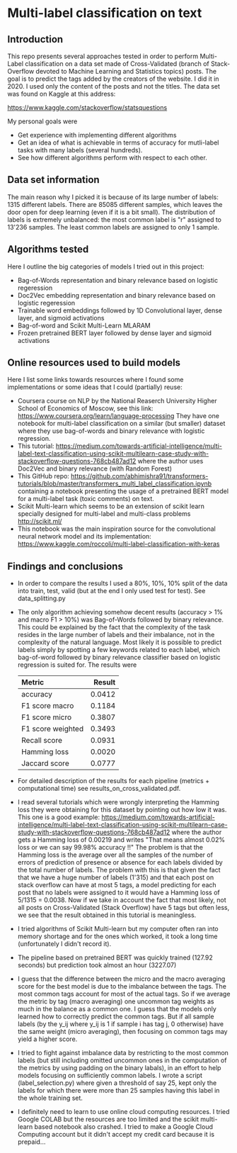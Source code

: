 # Multi-label classification on text
## Introduction
This repo presents several approaches tested in order to perform Multi-Label classification on
a data set made of Cross-Validated (branch of Stack-Overflow devoted to Machine Learning
and Statistics topics) posts. The goal is to predict the tags added by the creators of the
website. I did it in 2020. I used only the content of the posts and not the titles. The data set was found
on Kaggle at this address:

https://www.kaggle.com/stackoverflow/statsquestions

My personal goals were
* Get experience with implementing different algorithms
* Get an idea of what is achievable in terms of accuracy for mutli-label tasks with many
labels (several hundreds).
* See how different algorithms perform with respect to each other.  
  

## Data set information
The main reason why I picked it is because of its large number of labels: 1315 different
labels.
There are 85085 different samples, which leaves the door open for deep learning (even
if it is a bit small).
The distribution of labels is extremely
unbalanced: the most common label is "r" assigned to 13'236 samples. The least
common labels are assigned to only 1 sample.

## Algorithms tested
Here I outline the big categories of models I tried out in this project:
* Bag-of-Words representation and binary relevance based on logistic regeression
* Doc2Vec embedding representation and binary relevance based on logistic regeression 
* Trainable word embeddings followed by 1D Convolutional layer, dense layer, and sigmoid
activations
* Bag-of-word and Scikit Multi-Learn MLARAM
* Frozen pretrained BERT layer followed by dense layer and sigmoid activations

## Online resources used to build models
Here I list some links towards resources where I found some implementations or some 
ideas that I could (partially) reuse:
* Coursera course on NLP by the National Reaserch University Higher School
  of Economics of Moscow, see this link:
  https://www.coursera.org/learn/language-processing
  They have one notebook for multi-label classification on a similar (but smaller)
  dataset where they use bag-of-words and binary relevance with logistic regression.
* This tutorial:
  https://medium.com/towards-artificial-intelligence/multi-label-text-classification-using-scikit-multilearn-case-study-with-stackoverflow-questions-768cb487ad12
  where the author uses Doc2Vec and binary relevance (with Random Forest)
* This GitHub repo:
  https://github.com/abhimishra91/transformers-tutorials/blob/master/transformers_multi_label_classification.ipynb
  containing a notebook presenting the usage of a pretrained BERT model for
  a multi-label task (toxic comments) on text.
* Scikit Multi-learn which seems to be an extension of scikit learn specially
  designed for multi-label and multi-class problems
  http://scikit.ml/
* This notebook was the main inspiration source for the convolutional neural
  network model and its implementation:
  https://www.kaggle.com/roccoli/multi-label-classification-with-keras
  

## Findings and conclusions
* In order to compare the results I used a 80%, 10%, 10% split of the data
  into train, test, valid (but at the end I only used test for test). See
  data_splitting.py
* The only algorithm achieving somehow decent results (accuracy > 1% and macro
  F1 > 10%) was Bag-of-Words followed by binary relevance. This could be explained
  by the fact that the complexity of the task resides in the large number of labels
  and their imbalance, not in the complexity of the natural language. Most likely
  it is possible to predict labels simply by spotting a few keywords related to
  each label, which bag-of-word followed by binary relevance classifier based
  on logistic regression is suited for. The results were
  
  | Metric     |  Result   |
  :----------- |  -----------: |
  | accuracy   |  0.0412  |
  | F1 score macro |  0.1184 |
  F1 score micro |  0.3807 | 
  F1 score weighted |  0.3493 |
  Recall score |  0.0931 |
  Hamming loss | 0.0020 |
  Jaccard score | 0.0777 |
  
* For detailed description of the results for each pipeline (metrics + computational 
  time) see results_on_cross_validated.pdf. 
* I read several tutorials which were wrongly interpreting the Hamming loss they
  were obtaining for this dataset by pointing out how low it was.
  This one is a good example:
  https://medium.com/towards-artificial-intelligence/multi-label-text-classification-using-scikit-multilearn-case-study-with-stackoverflow-questions-768cb487ad12
  where the author gets a Hamming loss of 0.00219 and writes
  "That means almost 0.02% loss or we can say 99.98% accuracy !!"
  The problem is that the Hamming loss is the average over all the samples
  of the number of errors of prediction of presence or absence for each labels
  divided by the total number of labels. The problem with this is that given
  the fact that we have a huge number of labels (1'315) and that each post
  on stack overflow can have at most 5 tags, a model predicting for each post
  that no labels were assigned to it would have a Hamming loss of 5/1315 = 0.0038.
  Now if we take in account the fact that most likely, not all posts on
  Cross-Validated (Stack Overflow) have 5 tags but often less, we see that the
  result obtained in this tutorial is meaningless.
* I tried algorithms of Scikit Multi-learn but my computer often ran into memory
  shortage and for the ones which worked, it took a long time (unfortunately I
  didn't record it).
* The pipeline based on pretrained BERT was quickly trained (127.92 seconds)
  but prediction took almost an hour (3227.07)
* I guess that the difference between the micro and the macro averaging score
  for the best model is due to the imbalance between the tags. The most
  common tags account for most of the actual tags. So if we average the metric
  by tag (macro averaging) one uncommon tag weights as much in the balance as a common one.
  I guess that the models only learned how to correctly predict the common tags.
  But if all sample labels (by the y_ij where y_ij is 1 if sample i has tag j, 0
  otherwise) have the same weight (micro averaging), then focusing on common
  tags may yield a higher score.
* I tried to fight against imbalance data by restricting to the most common
  labels (but still including omitted uncommon ones in the computation
  of the metrics by using padding on the binary labals), in an effort to help
  models focusing on sufficiently common labels. I wrote a script (label_selection.py)
  where given a threshold of say 25, kept only the labels for which there
  were more than 25 samples having this label in the whole training set.
  
  
* I definitely need to learn to use online cloud computing resources. I tried
  Google COLAB but the resources are too limited and the scikit multi-learn
  based notebook also crashed. I tried to make a Google Cloud Computing account
  but it didn't accept my credit card because it is prepaid...




